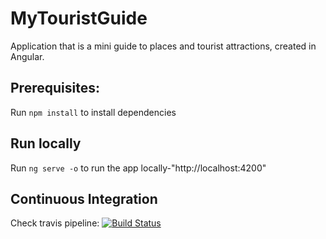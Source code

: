 # MyTouristGuide
Application that is a mini guide to places and tourist attractions, created in Angular.

## Prerequisites:
Run `npm install` to install dependencies

## Run locally
Run `ng serve -o` to run the app locally-"http://localhost:4200"

## Continuous Integration
Check travis pipeline:
[![Build Status](https://travis-ci.com/AgnieszkaKurek/MyTouristGuide.svg?branch=master)](https://travis-ci.org/AgnieszkaKurek/MyTouristGuide)